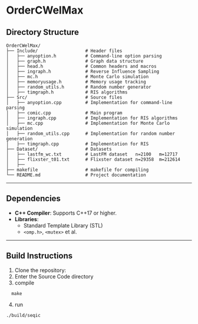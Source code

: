 # OrderCWelMax

## **Directory Structure**
```
OrderCWelMax/
├── Include/                  # Header files
│   ├── anyoption.h           # Command-line option parsing
│   ├── graph.h               # Graph data structure
│   ├── head.h                # Common headers and macros
│   ├── ingraph.h             # Reverse Influence Sampling
│   ├── mc.h                  # Monte Carlo simulation
│   ├── memoryusage.h         # Memory usage tracking
│   ├── random_utils.h        # Random number generator
│   ├── timgraph.h            # RIS algorithms
├── Src/                      # Source files
│   ├── anyoption.cpp         # Implementation for command-line parsing
│   ├── comic.cpp             # Main program
│   ├── ingraph.cpp           # Implementation for RIS algorithms
│   ├── mc.cpp                # Implementation for Monte Carlo simulation
│   ├── random_utils.cpp      # Implementation for random number generation
│   ├── timgraph.cpp          # Implementation for RIS 
├── Dataset/                  # Datasets         
│   ├── lastfm_wc.txt         # LastFM dataset   n=2100   m=12717
│   ├── flixster_t01.txt      # Flixster dataset n=29358  m=212614
│   ├── 
├── makefile                  # makefile for compiling
└── README.md                 # Project documentation
```
---

## **Dependencies**
- **C++ Compiler**: Supports C++17 or higher.
- **Libraries**:
  - Standard Template Library (STL)
  - `<omp.h>`, `<mutex>` et al.

---

## **Build Instructions**
1. Clone the repository:
2. Enter the Source Code directory
3. compile
```
  make
```
4. run
```
./build/seqic
```
   
